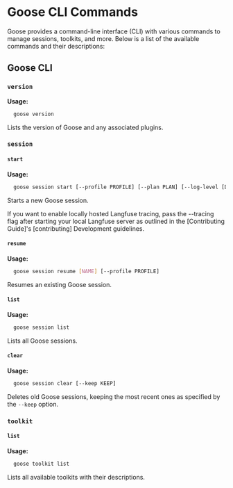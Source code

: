 # Goose CLI Commands

Goose provides a command-line interface (CLI) with various commands to manage sessions, toolkits, and more. Below is a list of the available commands and their descriptions:

## Goose CLI

### `version`

**Usage:**
```sh
  goose version
```

Lists the version of Goose and any associated plugins.

### `session`

#### `start`

**Usage:**
```sh
  goose session start [--profile PROFILE] [--plan PLAN] [--log-level [DEBUG|INFO|WARNING|ERROR|CRITICAL]] [--tracing]
```

Starts a new Goose session.

If you want to enable locally hosted Langfuse tracing, pass the --tracing flag after starting your local Langfuse server as outlined in the [Contributing Guide]'s [contributing] Development guidelines.

#### `resume`

**Usage:**
```sh
  goose session resume [NAME] [--profile PROFILE]
```

Resumes an existing Goose session.

#### `list`

**Usage:**
```sh
  goose session list
```

Lists all Goose sessions.

#### `clear`

**Usage:**
```sh
  goose session clear [--keep KEEP]
```

Deletes old Goose sessions, keeping the most recent ones as specified by the `--keep` option.

### `toolkit`

#### `list`

**Usage:**
```sh
  goose toolkit list
```

Lists all available toolkits with their descriptions.
